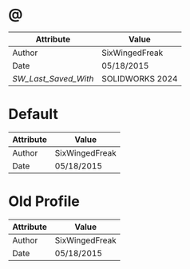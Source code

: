 # @
| Attribute | Value |
| ---  | ---     |
| Author | SixWingedFreak |
| Date | 05/18/2015 |
| _SW_Last_Saved_With_ | SOLIDWORKS 2024 |
# Default
| Attribute | Value |
| ---  | ---     |
| Author | SixWingedFreak |
| Date | 05/18/2015 |
# Old Profile
| Attribute | Value |
| ---  | ---     |
| Author | SixWingedFreak |
| Date | 05/18/2015 |
